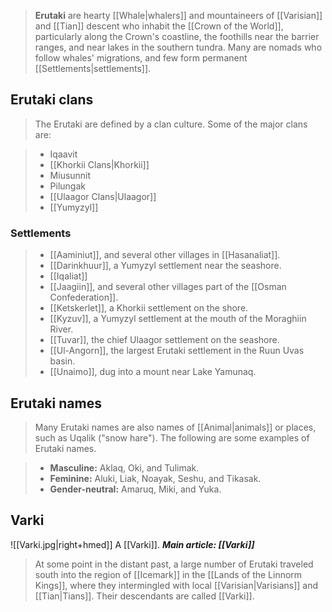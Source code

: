 > **Erutaki** are hearty [[Whale|whalers]] and mountaineers of [[Varisian]] and [[Tian]] descent who inhabit the [[Crown of the World]], particularly along the Crown's coastline, the foothills near the barrier ranges, and near lakes in the southern tundra. Many are nomads who follow whales' migrations, and few form permanent [[Settlements|settlements]].



## Erutaki clans

> The Erutaki are defined by a clan culture. Some of the major clans are:

> - Iqaavit
> - [[Khorkii Clans|Khorkii]]
> - Miusunnit
> - Pilungak
> - [[Ulaagor Clans|Ulaagor]]
> - [[Yumyzyl]]

### Settlements

> - [[Aaminiut]], and several other villages in [[Hasanaliat]].
> - [[Darinkhuur]], a Yumyzyl settlement near the seashore.
> - [[Iqaliat]]
> - [[Jaagiin]], and several other villages part of the [[Osman Confederation]].
> - [[Ketskerlet]], a Khorkii settlement on the shore.
> - [[Kyzuv]], a Yumyzyl settlement at the mouth of the Moraghiin River.
> - [[Tuvar]], the chief Ulaagor settlement on the seashore.
> - [[Ul-Angorn]], the largest Erutaki settlement in the Ruun Uvas basin.
> - [[Unaimo]], dug into a mount near Lake Yamunaq.

## Erutaki names

> Many Erutaki names are also names of [[Animal|animals]] or places, such as Uqalik ("snow hare"). The following are some examples of Erutaki names.

> - **Masculine:** Aklaq, Oki, and Tulimak.
> - **Feminine:** Aluki, Liak, Noayak, Seshu, and Tikasak.
> - **Gender-neutral:** Amaruq, Miki, and Yuka.

## Varki

![[Varki.jpg|right+hmed]] 
 A [[Varki]].
***Main article: [[Varki]]***
> At some point in the distant past, a large number of Erutaki traveled south into the region of [[Icemark]] in the [[Lands of the Linnorm Kings]], where they intermingled with local [[Varisian|Varisians]] and [[Tian|Tians]]. Their descendants are called [[Varki]].








